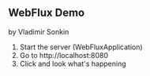 ## WebFlux Demo 
by Vladimir Sonkin

1) Start the server (WebFluxApplication)
2) Go to http://localhost:8080
3) Click and look what's happening
